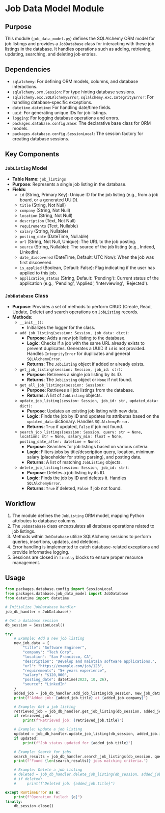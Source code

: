 # Job Data Model Module

## Purpose
This module (`job_data_model.py`) defines the SQLAlchemy ORM model for job listings and provides a `JobDatabase` class for interacting with these job listings in the database. It handles operations such as adding, retrieving, updating, searching, and deleting job entries.

## Dependencies
- `sqlalchemy`: For defining ORM models, columns, and database interactions.
- `sqlalchemy.orm.Session`: For type hinting database sessions.
- `sqlalchemy.exc.SQLAlchemyError`, `sqlalchemy.exc.IntegrityError`: For handling database-specific exceptions.
- `datetime.datetime`: For handling date/time fields.
- `uuid`: For generating unique IDs for job listings.
- `logging`: For logging database operations and errors.
- `packages.database.config.Base`: The declarative base class for ORM models.
- `packages.database.config.SessionLocal`: The session factory for creating database sessions.

## Key Components

### `JobListing` Model
- **Table Name**: `job_listings`
- **Purpose**: Represents a single job listing in the database.
- **Fields**:
  - `id` (String, Primary Key): Unique ID for the job listing (e.g., from a job board, or a generated UUID).
  - `title` (String, Not Null)
  - `company` (String, Not Null)
  - `location` (String, Not Null)
  - `description` (Text, Not Null)
  - `requirements` (Text, Nullable)
  - `salary` (String, Nullable)
  - `posting_date` (DateTime, Nullable)
  - `url` (String, Not Null, Unique): The URL to the job posting.
  - `source` (String, Nullable): The source of the job listing (e.g., Indeed, LinkedIn).
  - `date_discovered` (DateTime, Default: UTC Now): When the job was first discovered.
  - `is_applied` (Boolean, Default: False): Flag indicating if the user has applied to this job.
  - `application_status` (String, Default: 'Pending'): Current status of the application (e.g., 'Pending', 'Applied', 'Interviewing', 'Rejected').

### `JobDatabase` Class
- **Purpose**: Provides a set of methods to perform CRUD (Create, Read, Update, Delete) and search operations on `JobListing` records.
- **Methods**:
  - `__init__()`:
    - Initializes the logger for the class.
  - `add_job_listing(session: Session, job_data: dict)`:
    - **Purpose**: Adds a new job listing to the database.
    - **Logic**: Checks if a job with the same URL already exists to prevent duplicates. Generates a UUID if `id` is not provided. Handles `IntegrityError` for duplicates and general `SQLAlchemyError`.
    - **Returns**: The `JobListing` object if added or already exists.
  - `get_job_listing(session: Session, job_id: str)`:
    - **Purpose**: Retrieves a single job listing by its ID.
    - **Returns**: The `JobListing` object or `None` if not found.
  - `get_all_job_listings(session: Session)`:
    - **Purpose**: Retrieves all job listings from the database.
    - **Returns**: A list of `JobListing` objects.
  - `update_job_listing(session: Session, job_id: str, updated_data: dict)`:
    - **Purpose**: Updates an existing job listing with new data.
    - **Logic**: Finds the job by ID and updates its attributes based on the `updated_data` dictionary. Handles `SQLAlchemyError`.
    - **Returns**: `True` if updated, `False` if job not found.
  - `search_job_listings(session: Session, query: str = None, location: str = None, salary_min: float = None, posting_date_after: datetime = None)`:
    - **Purpose**: Searches for job listings based on various criteria.
    - **Logic**: Filters jobs by title/description query, location, minimum salary (placeholder for string parsing), and posting date.
    - **Returns**: A list of matching `JobListing` objects.
  - `delete_job_listing(session: Session, job_id: str)`:
    - **Purpose**: Deletes a job listing by its ID.
    - **Logic**: Finds the job by ID and deletes it. Handles `SQLAlchemyError`.
    - **Returns**: `True` if deleted, `False` if job not found.

## Workflow
1. The module defines the `JobListing` ORM model, mapping Python attributes to database columns.
2. The `JobDatabase` class encapsulates all database operations related to job listings.
3. Methods within `JobDatabase` utilize SQLAlchemy sessions to perform queries, insertions, updates, and deletions.
4. Error handling is implemented to catch database-related exceptions and provide informative logging.
5. Sessions are closed in `finally` blocks to ensure proper resource management.

## Usage
```python
from packages.database.config import SessionLocal
from packages.database.job_data_model import JobDatabase
from datetime import datetime

# Initialize JobDatabase handler
job_db_handler = JobDatabase()

# Get a database session
db_session = SessionLocal()

try:
    # Example: Add a new job listing
    new_job_data = {
        "title": "Software Engineer",
        "company": "Tech Corp",
        "location": "San Francisco, CA",
        "description": "Develop and maintain software applications.",
        "url": "https://example.com/job/123",
        "requirements": "5+ years experience",
        "salary": "$120,000",
        "posting_date": datetime(2023, 10, 26),
        "source": "LinkedIn"
    }
    added_job = job_db_handler.add_job_listing(db_session, new_job_data)
    print(f"Added job: {added_job.title} at {added_job.company}")

    # Example: Get a job listing
    retrieved_job = job_db_handler.get_job_listing(db_session, added_job.id)
    if retrieved_job:
        print(f"Retrieved job: {retrieved_job.title}")

    # Example: Update a job listing
    updated = job_db_handler.update_job_listing(db_session, added_job.id, {"application_status": "Applied"})
    if updated:
        print(f"Job status updated for {added_job.title}")

    # Example: Search for jobs
    search_results = job_db_handler.search_job_listings(db_session, query="Engineer", location="San Francisco")
    print(f"Found {len(search_results)} jobs matching criteria.")

    # Example: Delete a job listing
    # deleted = job_db_handler.delete_job_listing(db_session, added_job.id)
    # if deleted:
    #     print(f"Deleted job: {added_job.title}")

except RuntimeError as e:
    print(f"Operation failed: {e}")
finally:
    db_session.close()
```